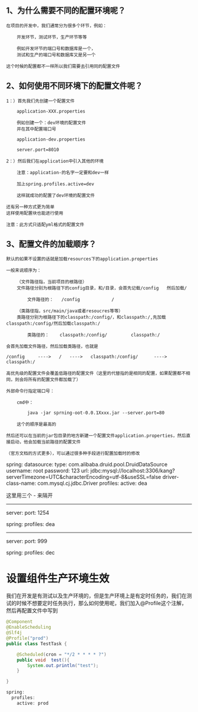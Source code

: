 ## 1、为什么需要不同的配置环境呢？

```
在项目的开发中，我们通常分为很多个环节，例如：

	开发环节，测试环节，生产环节等等

	例如开发环节的端口号和数据库是一个，
	测试和生产的端口号和数据库又是另一个  

这个时候的配置都不一样所以我们需要去引用同的配置文件
```

## 2、如何使用不同环境下的配置文件呢？

```
1：）首先我们先创建一个配置文件

	application-XXX.properties

	例如创建一个：dev环境的配置文件
	并在其中配置端口号

	application-dev.properties
```

```
	server.port=8010
```

```
2：）然后我们在application中引入其他的环境
```

```
	注意：application-的名字一定要和dev一样

	加上spring.profiles.active=dev

	这样就成功的配置了dev环境的配置文件
```





```
还有另一种方式更为简单
这样使用配置块也能进行使用

注意：此方式只适配yml格式的配置文件
```

## 3、配置文件的加载顺序？

```
默认的如果不设置的话就是加载resources下的application.properties

一般来说顺序为：
```

```
	（文件路径指，当前项目的根路径）
	文件路径分别为根路径下的config目录，和/目录，会首先记载/config   然后加载/  

		文件路径的：   /config  			/
```

```
	（类路径指，src/main/java或者resoucres等等）
	类路径分别为根路径下的classpath:/config/，和classpath:/,先加载classpath:/config/然后加载classpath:/   

		类路径的：    classpath:/config/        	classpath:/
```

```
会首先加载文件路径，然后加载类路径，也就是

/config     ---->	/	---->	classpath:/config/  	----> classpath:/
```



```
高优先级的配置文件会覆盖低路径的配置文件（这里的代替指的是相同的配置，如果配置都不相同，则会将所有的配置文件都加载了）
```

```
外部命令行指定端口号：

	cmd中：

		java -jar sprning-oot-0.0.1Xxxx.jar --server.port=80
```

```
	这个的顺序是最高的

然后还可以在当前的jar包目录的地方新建一个配置文件application.properties，然后直接启动，他会加载当前路径的配置文件

（官方文档的方式更多），可以通过很多种手段进行配置加载时的修改
```



spring:
  datasource:
    type: com.alibaba.druid.pool.DruidDataSource
    username: root
    password: 123
    url: jdbc:mysql://localhost:3306/kang?serverTimezone=UTC&characterEncoding=utf-8&useSSL=false
    driver-class-name: com.mysql.cj.jdbc.Driver
  profiles:
    active: dea

这里用三个 - 来隔开

------

server:
  port: 1254

spring:
  profiles: dea

------

server:
  port: 999

spring:
  profiles: dec

# 设置组件生产环境生效

​		我们在开发是有测试以及生产环境的，但是生产环境上是有定时任务的，我们在测试的时候不想要定时任务执行，那么如何使用呢，我们加入@Profile这个注解，然后再配置文件中写到

```java
@Component
@EnableScheduling
@Slf4j
@Profile("prod")
public class TestTask {

    @Scheduled(cron = "*/2 * * * * ?")
    public void  test(){
        System.out.println("test");
    }

}
```

```java
spring:
  profiles:
    active: prod
```

